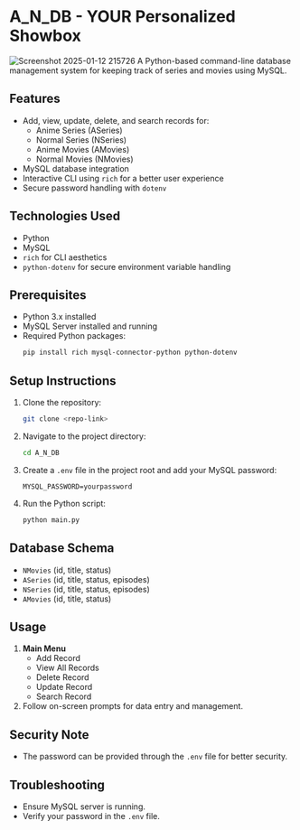 # A_N_DB - YOUR Personalized Showbox
![Screenshot 2025-01-12 215726](https://github.com/user-attachments/assets/db1cfad8-6561-4fb7-90a8-fa2fb8ce644d)
A Python-based command-line database management system for keeping track of series and movies using MySQL.

## Features
- Add, view, update, delete, and search records for:
  - Anime Series (ASeries)
  - Normal Series (NSeries)
  - Anime Movies (AMovies)
  - Normal Movies (NMovies)
- MySQL database integration
- Interactive CLI using `rich` for a better user experience
- Secure password handling with `dotenv`

## Technologies Used
- Python
- MySQL
- `rich` for CLI aesthetics
- `python-dotenv` for secure environment variable handling

## Prerequisites
- Python 3.x installed
- MySQL Server installed and running
- Required Python packages:
  ```bash
  pip install rich mysql-connector-python python-dotenv
  ```

## Setup Instructions
1. Clone the repository:
   ```bash
   git clone <repo-link>
   ```
2. Navigate to the project directory:
   ```bash
   cd A_N_DB
   ```
3. Create a `.env` file in the project root and add your MySQL password:
   ```plaintext
   MYSQL_PASSWORD=yourpassword
   ```
4. Run the Python script:
   ```bash
   python main.py
   ```

## Database Schema
- `NMovies` (id, title, status)
- `ASeries` (id, title, status, episodes)
- `NSeries` (id, title, status, episodes)
- `AMovies` (id, title, status)


## Usage
1. **Main Menu**
   - Add Record
   - View All Records
   - Delete Record
   - Update Record
   - Search Record
2. Follow on-screen prompts for data entry and management.

## Security Note
- The password can be provided through the `.env` file for better security.

## Troubleshooting
- Ensure MySQL server is running.
- Verify your password in the `.env` file.
